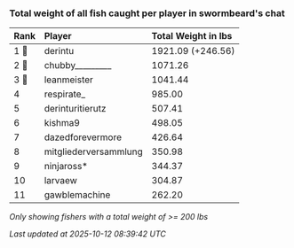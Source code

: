 ### Total weight of all fish caught per player in swormbeard's chat

| Rank  | Player                | Total Weight in lbs |
|:------|:----------------------|:--------------------|
| 1 🥇  | derintu               | 1921.09 (+246.56)   |
| 2 🥈  | chubby_________       | 1071.26             |
| 3 🥉  | leanmeister           | 1041.44             |
| 4     | respirate_            | 985.00              |
| 5     | derinturitierutz      | 507.41              |
| 6     | kishma9               | 498.05              |
| 7     | dazedforevermore      | 426.64              |
| 8     | mitgliederversammlung | 350.98              |
| 9     | ninjaross*            | 344.37              |
| 10    | larvaew               | 304.87              |
| 11    | gawblemachine         | 262.20              |

_Only showing fishers with a total weight of >= 200 lbs_

_Last updated at 2025-10-12 08:39:42 UTC_